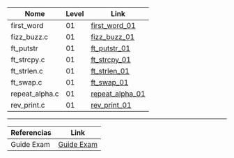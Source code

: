


Nome | Level | Link
|---|---|---|
first_word | 01 | [first_word_01](https://github.com/PamelaRondina/learn_42/blob/main/milestone_02/exam/level%2001/first_word.c)
fizz_buzz.c | 01 | [fizz_buzz_01](https://github.com/PamelaRondina/learn_42/blob/main/milestone_02/exam/level%2001/fizz_buzz.c)
ft_putstr | 01 | [ft_putstr_01](https://github.com/PamelaRondina/learn_42/blob/main/milestone_02/exam/level%2001/ft_putstr.c)
ft_strcpy.c | 01 | [ft_strcpy_01](https://github.com/PamelaRondina/learn_42/blob/main/milestone_02/exam/level%2001/ft_strcpy.c)
ft_strlen.c | 01 | [ft_strlen_01](https://github.com/PamelaRondina/learn_42/blob/main/milestone_02/exam/level%2001/ft_strlen.c)
ft_swap.c | 01 | [ft_swap_01](https://github.com/PamelaRondina/learn_42/blob/main/milestone_02/exam/level%2001/ft_swap.c)
repeat_alpha.c | 01 | [repeat_alpha_01]()
rev_print.c | 01 | [rev_print_01]()

------------------

Referencias | Link
|---|---|
Guide Exam | [Guide Exam](https://42-cursus.gitbook.io/guide/exams/exam-rank-02)